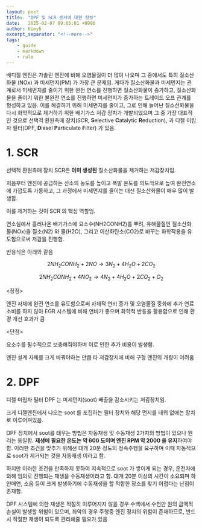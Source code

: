 ```yaml
---
layout: post
title:  "DPF 및 SCR 센서에 대한 정보"
date:   2025-02-07 09:05:01 +0900
author: Kimyh
excerpt_separator: "<!--more-->"
tags:
    - guide
    - markdown
    - rule
---
```


배디젤 엔진은 가솔린 엔진에 비해 오염물질이 더 많이 나오며 그 중에서도 특히 질소산화물 (NOx) 과 미세먼지(PM) 가 가장 큰 문제임. 게다가 질소산화물과 미세먼지는 관계로서 미세먼지를 줄이기 위한 완전 연소를 진행하면 질소산화물이 증가하고, 질소산화물을 줄이기 위한 불완전 연소를 진행하면 미세먼지가 증가하는 트레이드 오프 관계를 형성하고 있음. 이를 해결하기 위해 미세먼지를 줄이고, 그로 인해 늘어난 질소산화물을 다시 화학적으로 제거하기 위한 배기가스 저감 장치가 개발되었으며 그 중 가장 대표적인 것으로 선택적 환원촉매 장치(SCR, **S**elective **C**atalytic **R**eduction), 과  디젤 미립자 필터(DPF, **D**iesel **P**articulate **F**ilter) 가 있음. 

<!--more-->

# 1. SCR

선택적 환원촉매 장치 SCR은 **이미 생성된** 질소산화물을 제거하는 저감장치임.

처음부터 엔진에 공급하는 산소의 농도를 높이고 폭발 온도를 의도적으로 높여 완전연소에 가깝도록 가동하고, 그 과정에서 미세먼지를 줄이는 대신 질소산화물이 매우 많이 발생함.

이를 제거하는 것이 SCR 의 핵심 역할임.

연소실에서 흘러나온 배기가스에 요소수(NH2CONH2)를 뿌려, 유해물질인 질소산화물(NOx)을 질소(N2) 와 물(H2O), 그리고 이산화탄소(CO2)로 바꾸는 화학작용을 유도함으로써 저감을 진행함.

반응식은 아래와 같음

```math
2NH_2CONH_2 + 2NO → 3N_2 + 4H_2O + 2CO_2
```

```math
2NH_2CONH_2 + 4NO_2 → 4N_2 + 4H_2O + 2CO_2 + O_2
```

<장점>

엔진 자체에 완전 연소를 유도함으로써 자체적 연비 증가 및 오염물질 중화에 추가 연료소비를 하지 않아 EGR 시스템에 비해 연비가 좋으며 화학적 반응을 활용함으로 인해 환경 개선 효과가 큼

<단점>

요소수를 필수적으로 보충해줘야하며 이로 인한 추가 비용이 발생함.

엔진 설계 자체를 크게 바꿔야하는 만큼 타 저감장치에 비해 구형 엔진의 개량이 어려움

# 2. DPF

디젤 미립자 필터 DPF 는 미세먼지(soot) 배출을 감소시키는 저감장치임.

크게 디젤엔진에서 나오는 soot 를 포집하는 필터 장치와 해당 먼지를 태워 없애는 장치로 이루어져있음.

DPF 장치에서 soot를 태우는 방법은 자동재생 및 수동재생 2가지의 방법이 있으나 원리는 동일함.
**재생에 필요한 온도는 약 600 도이며 엔진 RPM 약 2000 을 유지**하여야 함.
이러한 조건을 맞추기 위해선 대개 20분 정도의 정속주행을 요구하며 이때 자동적으로 soot가 제거되는 것을 자동재생 이라고 함.

하지만 이러한 조건을 만족하지 못하여 지속적으로 soot 가 쌓이게 되는 경우, 운전자에 의해 임의로 진행되는 재생을 수동재생이라고 함. 대개 20분 이상의 시간이 소요되며 하얀매연, 소음 등이 크게 발생하기에 수동재생을 할 적합한 장소를 찾기 어렵다는 난점이 존재함.

DPF 시스템에 의한 재생은 적절히 이루어지지 않을 경우 수백에서 수천만 원의 금액적 손실이 발생할 위험이 있으며, 최악의 경우 주행중 엔진 정지의 위험이 존재하므로, 반드시 적절한 재생이 되도록 관리해줄 필요가 있음
